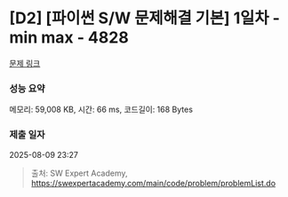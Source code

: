 # [D2] [파이썬 S/W 문제해결 기본] 1일차 - min max - 4828 

[문제 링크](https://swexpertacademy.com/main/code/problem/problemDetail.do?contestProbId=AWTLQZwKon4DFAVT) 

### 성능 요약

메모리: 59,008 KB, 시간: 66 ms, 코드길이: 168 Bytes

### 제출 일자

2025-08-09 23:27



> 출처: SW Expert Academy, https://swexpertacademy.com/main/code/problem/problemList.do
